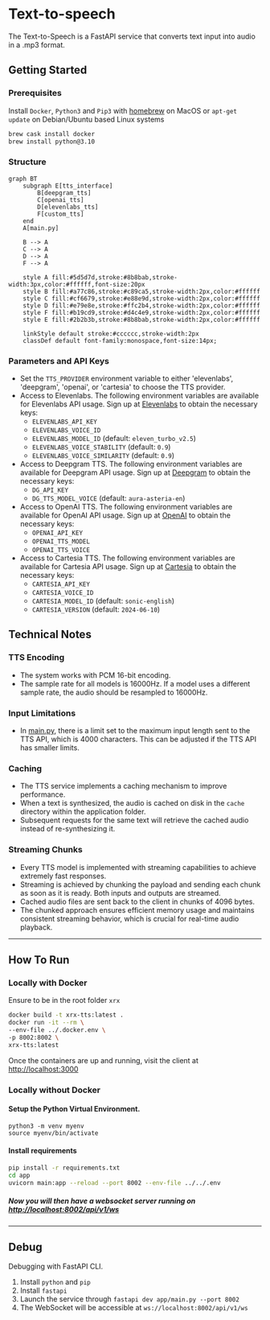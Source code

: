 # Text-to-speech

The Text-to-Speech is a FastAPI service that converts text input into audio in a .mp3 format.

## Getting Started

### Prerequisites

Install `Docker`, `Python3` and `Pip3` with [homebrew](https://formulae.brew.sh/) on MacOS or `apt-get update` on Debian/Ubuntu based Linux systems
```bash
brew cask install docker
brew install python@3.10
```

### Structure

```mermaid
graph BT
    subgraph E[tts_interface]
        B[deepgram_tts]
        C[openai_tts]
        D[elevenlabs_tts]
        F[custom_tts]
    end
    A[main.py]

    B --> A
    C --> A
    D --> A
    F --> A

    style A fill:#5d5d7d,stroke:#8b8bab,stroke-width:3px,color:#ffffff,font-size:20px
    style B fill:#a77c86,stroke:#c89ca5,stroke-width:2px,color:#ffffff
    style C fill:#cf6679,stroke:#e88e9d,stroke-width:2px,color:#ffffff
    style D fill:#e79e8e,stroke:#ffc2b4,stroke-width:2px,color:#ffffff
    style F fill:#b19cd9,stroke:#d4c4e9,stroke-width:2px,color:#ffffff
    style E fill:#2b2b3b,stroke:#8b8bab,stroke-width:2px,color:#ffffff

    linkStyle default stroke:#cccccc,stroke-width:2px
    classDef default font-family:monospace,font-size:14px;
```

### Parameters and API Keys
- Set the `TTS_PROVIDER` environment variable to either 'elevenlabs', 'deepgram', 'openai', or 'cartesia' to choose the TTS provider.
- Access to Elevenlabs. The following environment variables are available for Elevenlabs API usage. Sign up at [Elevenlabs](https://elevenlabs.io/app/sign-up) to obtain the necessary keys:
    - `ELEVENLABS_API_KEY`
    - `ELEVENLABS_VOICE_ID`
    - `ELEVENLABS_MODEL_ID` (default: `eleven_turbo_v2.5`)
    - `ELEVENLABS_VOICE_STABILITY` (default: `0.9`)
    - `ELEVENLABS_VOICE_SIMILARITY` (default: `0.9`)
- Access to Deepgram TTS. The following environment variables are available for Deepgram API usage. Sign up at [Deepgram](https://deepgram.com/) to obtain the necessary keys:
    - `DG_API_KEY`
    - `DG_TTS_MODEL_VOICE` (default: `aura-asteria-en`)
- Access to OpenAI TTS. The following environment variables are available for OpenAI API usage. Sign up at [OpenAI](https://platform.openai.com/signup) to obtain the necessary keys:
    - `OPENAI_API_KEY`
    - `OPENAI_TTS_MODEL`
    - `OPENAI_TTS_VOICE`
- Access to Cartesia TTS. The following environment variables are available for Cartesia API usage. Sign up at [Cartesia](https://cartesia.ai/) to obtain the necessary keys:
    - `CARTESIA_API_KEY`
    - `CARTESIA_VOICE_ID`
    - `CARTESIA_MODEL_ID` (default: `sonic-english`)
    - `CARTESIA_VERSION` (default: `2024-06-10`)

## Technical Notes

### TTS Encoding
- The system works with PCM 16-bit encoding.
- The sample rate for all models is 16000Hz. If a model uses a different sample rate, the audio should be resampled to 16000Hz.

### Input Limitations
- In [main.py](https://github.com/8090-inc/xrx/blob/main/tts/app/main.py), there is a limit set to the maximum input length sent to the TTS API, which is 4000 characters. This can be adjusted if the TTS API has smaller limits.

### Caching
- The TTS service implements a caching mechanism to improve performance.
- When a text is synthesized, the audio is cached on disk in the `cache` directory within the application folder.
- Subsequent requests for the same text will retrieve the cached audio instead of re-synthesizing it.

### Streaming Chunks
- Every TTS model is implemented with streaming capabilities to achieve extremely fast responses.
- Streaming is achieved by chunking the payload and sending each chunk as soon as it is ready. Both inputs and outputs are streamed.
- Cached audio files are sent back to the client in chunks of 4096 bytes.
- The chunked approach ensures efficient memory usage and maintains consistent streaming behavior, which is crucial for real-time audio playback.

---

## How To Run

### Locally with Docker
Ensure to be in the root folder `xrx`
```bash
docker build -t xrx-tts:latest .
docker run -it --rm \
--env-file ../.docker.env \
-p 8002:8002 \
xrx-tts:latest
```
Once the containers are up and running, visit the client at [http://localhost:3000](http://localhost:3000)

### Locally without Docker

#### Setup the Python Virtual Environment.
 ```
 python3 -m venv myenv
 source myenv/bin/activate
```

#### Install requirements
```bash
pip install -r requirements.txt
cd app
uvicorn main:app --reload --port 8002 --env-file ../../.env
```

##### Now you will then have a websocket server running on [http://localhost:8002/api/v1/ws](http://localhost:8002/api/v1/ws)

---

## Debug

Debugging with FastAPI CLI.

1. Install `python` and `pip`
2. Install `fastapi`
3. Launch the service through `fastapi dev app/main.py --port 8002`
4. The WebSocket will be accessible at `ws://localhost:8002/api/v1/ws`
